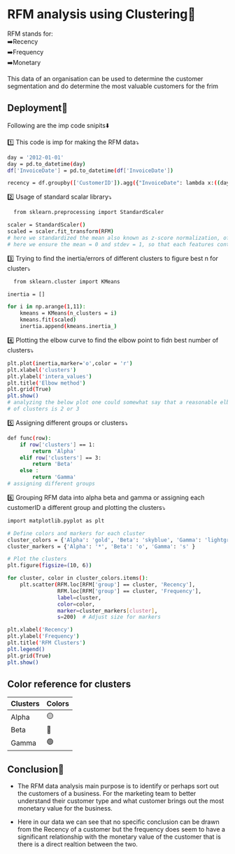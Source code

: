
# RFM analysis using Clustering🧐

RFM stands for:  
➡️Recency  
➡️Frequency  
➡️Monetary    

This data of an organisation can be used to determine the customer segmentation and do determine the most valuable customers for the frim


## Deployment🔨

Following are the imp code snipits⬇️

1️⃣ This code is imp for making the RFM data⤵️
```bash
day = '2012-01-01'
day = pd.to_datetime(day)
df['InvoiceDate'] = pd.to_datetime(df['InvoiceDate'])

recency = df.groupby(['CustomerID']).agg({"InvoiceDate": lambda x:((day - x.max()).days)})
```
2️⃣ Usage of standard scalar library⤵️
```bash
  from sklearn.preprocessing import StandardScaler

scaler = StandardScaler()
scaled = scaler.fit_transform(RFM)
# here we standardized the mean also known as z-score normalization, of all the 3 features
# here we ensure the mean = 0 and stdev = 1, so that each features contribute equally to the dataset/analysis
```
3️⃣ Trying to find the inertia/errors of different clusters to figure best n for cluster⤵️
```bash
  from sklearn.cluster import KMeans

inertia = []

for i in np.arange(1,11):
    kmeans = KMeans(n_clusters = i)
    kmeans.fit(scaled)
    inertia.append(kmeans.inertia_) 
```
4️⃣ Plotting the elbow curve to find the elbow point to fidn best number of clusters⤵️
```bash
plt.plot(inertia,marker='o',color = 'r')
plt.xlabel('clusters')
plt.ylabel('intera_values')
plt.title('Elbow method')
plt.grid(True)
plt.show()
# analyzing the below plot one could somewhat say that a reasonable elbow point or best number
# of clusters is 2 or 3
```
5️⃣ Assigning different groups or clusters⤵️
```bash
def func(row):
    if row['clusters'] == 1:
        return 'Alpha'
    elif row['clusters'] == 3:
        return 'Beta'
    else :
        return 'Gamma'
# assigning different groups    

```
6️⃣ Grouping RFM data into alpha beta and gamma or assigning each customerID a different group and plotting the clusters⤵️
```bash
import matplotlib.pyplot as plt

# Define colors and markers for each cluster
cluster_colors = {'Alpha': 'gold', 'Beta': 'skyblue', 'Gamma': 'lightgreen'}
cluster_markers = {'Alpha': '*', 'Beta': 'o', 'Gamma': 's' }

# Plot the clusters
plt.figure(figsize=(10, 6))

for cluster, color in cluster_colors.items():
    plt.scatter(RFM.loc[RFM['group'] == cluster, 'Recency'], 
                RFM.loc[RFM['group'] == cluster, 'Frequency'],
                label=cluster,
                color=color,
                marker=cluster_markers[cluster],
                s=200)  # Adjust size for markers

plt.xlabel('Recency')
plt.ylabel('Frequency')
plt.title('RFM Clusters')
plt.legend()
plt.grid(True)
plt.show()
```
## Color reference for clusters

| Clusters         | Colors                                                   |
| ----------------- | ------------------------------------------------------------------ |
| Alpha | 🟡 |
| Beta | 🔵 |
| Gamma | 🟢 |



## Conclusion🎯

- The RFM data analysis main purpose is to identify or perhaps sort out the customers of a business. For the marketing team to better understand their customer type and what customer brings out the most monetary value for the business.

- Here in our data we can see that no specific conclusion can be drawn from the Recency of a customer but the frequency does seem to have a significant relationship with the monetary value of the customer that is there is a direct realtion between the two.

